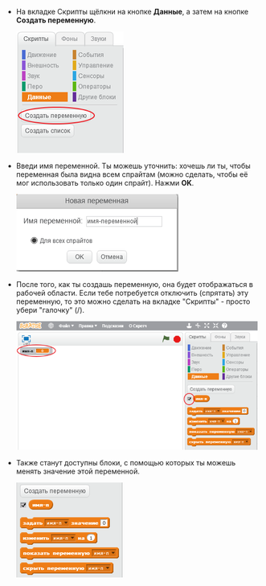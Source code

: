 + На вкладке Скрипты щёлкни на кнопке **Данные**, а затем на кнопке **Создать переменную**.
    
    ![Блоки данных](images/data-blocks.png)

+ Введи имя переменной. Ты можешь уточнить: хочешь ли ты, чтобы переменная была видна всем спрайтам (можно сделать, чтобы её мог использовать только один спрайт). Нажми **OK**.
    
    ![Создание переменной](images/create-variable.png)

+ После того, как ты создашь переменную, она будет отображаться в рабочей области. Если тебе потребуется отключить (спрятать) эту переменную, то это можно сделать на вкладке "Скрипты" - просто убери "галочку" (\/).
    
    ![Блоки переменной](images/variable-show.png)

+ Также станут доступны блоки, с помощью которых ты можешь менять значение этой переменной.
    
    ![Блоки переменной](images/variable-blocks.png)